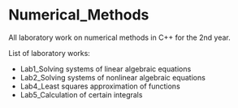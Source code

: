 # Numerical_Methods
All laboratory work on numerical methods in C++ for the 2nd year.


List of laboratory works:
- Lab1_Solving systems of linear algebraic equations
- Lab2_Solving systems of nonlinear algebraic equations
- Lab4_Least squares approximation of functions
- Lab5_Calculation of certain integrals
